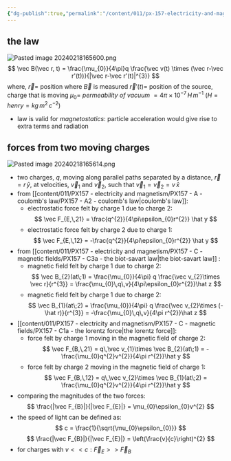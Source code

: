 ```yaml
---
{"dg-publish":true,"permalink":"/content/011/px-157-electricity-and-magnetism/px-157-c-magnetic-fields/px-157-c3a-the-biot-savart-law/","noteIcon":"1","created":"2025-08-27T13:14:04.767+01:00","updated":"2024-11-26T20:09:24.000+00:00"}
---
```


## the law
![Pasted image 20240218165600.png](/img/user/pics/Pasted%20image%2020240218165600.png)
$$
\vec B(\vec r, t) = \frac{\mu_{0}}{4\pi}q \frac{\vec v(t) \times (\vec r-\vec r'(t))}{|\vec r-\vec r'(t)|^{3}}
$$
	where,
		$\vec r =$ position where $\vec B$ is measured
		$\vec r'(t)=$ position of the source, charge that is moving
		$\mu_{0}=$ *permeability of vacuum* $=4\pi \times10^{-7}\,H\,m^{-1}$ ($H=henry=kg\,m^{2}\,c^{-2}$)
- law is valid for *magnetostatics*: particle acceleration would give rise to extra terms and radiation
## forces from two moving charges
![Pasted image 20240218165614.png](/img/user/pics/Pasted%20image%2020240218165614.png)
- two charges, $q$, moving along parallel paths separated by a distance, $\vec r = r\,\hat y$, at velocities, $\vec v_{1}$ and $\vec v_{2}$, such that $\vec v_{1}=\vec v_{2} = v\,\hat x$
- from [[content/011/PX157 - electricity and magnetism/PX157 - A - coulomb's law/PX157 - A2 - coulomb's law\|coulomb's law]]:
	- electrostatic force felt by charge 1 due to charge 2:
$$
\vec F_{E,\,21} = \frac{q^{2}}{4\pi\epsilon_{0}r^{2}} \hat y
$$
	- electrostatic force felt by charge 2 due to charge 1:
$$
\vec F_{E,\,12} = -\frac{q^{2}}{4\pi\epsilon_{0}r^{2}} \hat y
$$
- from [[content/011/PX157 - electricity and magnetism/PX157 - C - magnetic fields/PX157 - C3a - the biot-savart law\|the biot-savart law]] :
	- magnetic field felt by charge 1 due to charge 2:
$$
\vec B_{2}(at\;1) = \frac{\mu_{0}}{4\pi} q \frac{\vec v_{2}\times \vec r}{r^{3}}  = \frac{\mu_{0}\,q\,v}{4\pi\epsilon_{0}r^{2}}\hat z
$$
	- magnetic field felt by charge 1 due to charge 2:
$$
\vec B_{1}(at\;2) = \frac{\mu_{0}}{4\pi} q \frac{\vec v_{2}\times (-\hat r)}{r^{3}}  = -\frac{\mu_{0}\,q\,v}{4\pi r^{2}}\hat z
$$
- [[content/011/PX157 - electricity and magnetism/PX157 - C - magnetic fields/PX157 - C1a - the lorentz force\|the lorentz force]]:
	- force felt by charge 1 moving in the magnetic field of charge 2:
$$
\vec F_{B,\,21} = q\,\vec v_{1}\times \vec B_{2}(at\;1) = - \frac{\mu_{0}q^{2}v^{2}}{4\pi r^{2}}\hat y
$$
	- force felt by charge 2 moving in the magnetic field of charge 1:
$$
\vec F_{B,\,12} = q\,\vec v_{2}\times \vec B_{1}(at\;2) =  \frac{\mu_{0}q^{2}v^{2}}{4\pi r^{2}}\hat y
$$
- comparing the magnitudes of the two forces:
$$
\frac{|\vec F_{B}|}{|\vec F_{E}|} = \mu_{0}\epsilon_{0}v^{2}
$$
- the speed of light can be defined as:
$$
c = \frac{1}{\sqrt{\mu_{0}\epsilon_{0}}}
$$
$$
\frac{|\vec F_{B}|}{|\vec F_{E}|} = \left(\frac{v}{c}\right)^{2}
$$
- for charges with $v<<c: \vec F_{E}>>\vec F_{B}$ 